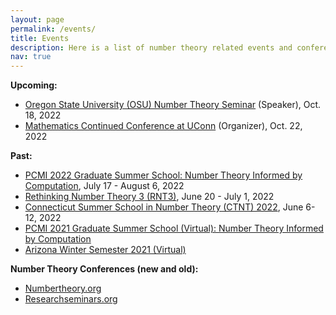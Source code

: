 ```yaml
---
layout: page
permalink: /events/
title: Events
description: Here is a list of number theory related events and conferences that I will attend/have attended. 
nav: true
---
```


<!-- For now, this page is assumed to be a static description of your courses. You can convert it to a collection similar to `_projects/` so that you can have a dedicated page for each course. -->
**Upcoming:**
* [Oregon State University (OSU) Number Theory Seminar](https://math.oregonstate.edu/numbertheory_seminar#:~:text=The%20Number%20Theory%20Seminar%20is,%2C%20representation%20theory%2C%20and%20more.) (Speaker), Oct. 18, 2022
* [Mathematics Continued Conference at UConn](https://mcc.math.uconn.edu/) (Organizer), Oct. 22, 2022


**Past:**
* [PCMI 2022 Graduate Summer School: Number Theory Informed by Computation](https://www.ias.edu/pcmi/pcmi-2022-graduate-summer-school), July 17 - August 6, 2022
* [Rethinking Number Theory 3 (RNT3)](https://sites.google.com/view/rethinkingnumbertheory/home), June 20 - July 1, 2022
* [Connecticut Summer School in Number Theory (CTNT) 2022](https://ctnt-summer.math.uconn.edu/), June 6-12, 2022
* [PCMI 2021 Graduate Summer School (Virtual): Number Theory Informed by Computation](https://www.ias.edu/pcmi/programs/pcmi-2021-graduate-summer-school)
* [Arizona Winter Semester 2021 (Virtual)](https://www.math.arizona.edu/~swc/aws/2021/index.html)

**Number Theory Conferences (new and old):**
* [Numbertheory.org](http://www.numbertheory.org/ntw/N3.html)
* [Researchseminars.org](https://researchseminars.org)

